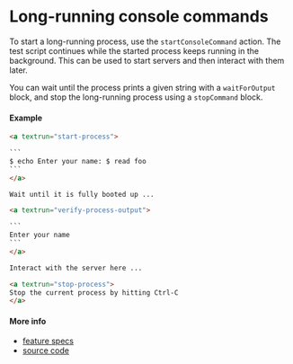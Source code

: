 # Long-running console commands

To start a long-running process, use the `startConsoleCommand` action.
The test script continues while the started process keeps running in the background.
This can be used to start servers and then interact with them later.

You can wait until the process prints a given string with a `waitForOutput` block,
and stop the long-running process using a `stopCommand` block.

#### Example

<a textrun="run-markdown-in-textrun">

```markdown
<a textrun="start-process">

`​``
$ echo Enter your name: $ read foo
`​``
</a>

Wait until it is fully booted up ...

<a textrun="verify-process-output">

`​``
Enter your name
`​``
</a>

Interact with the server here ...

<a textrun="stop-process">
Stop the current process by hitting Ctrl-C
</a>
```

</a>

#### More info

- [feature specs](../../features/actions/built-in/start-stop-process/basic.feature)
- [source code](../../src/actions/start-process.ts)
